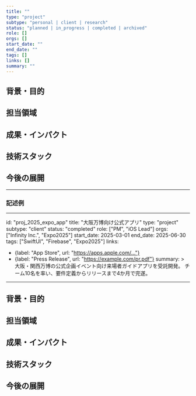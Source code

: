 ```yaml
---
title: ""
type: "project"
subtype: "personal | client | research"
status: "planned | in_progress | completed | archived"
role: []
orgs: []
start_date: ""
end_date: ""
tags: []
links: []
summary: ""
---
```


## 背景・目的

## 担当領域

## 成果・インパクト

## 技術スタック

## 今後の展開

---

### 記述例

---
id: "proj_2025_expo_app"
title: "大阪万博向け公式アプリ"
type: "project"
subtype: "client"
status: "completed"
role: ["PM", "iOS Lead"]
orgs: ["Infinity Inc.", "Expo2025"]
start_date: 2025-03-01
end_date: 2025-06-30
tags: ["SwiftUI", "Firebase", "Expo2025"]
links:
  - {label: "App Store", url: "https://apps.apple.com/..."}
  - {label: "Press Release", url: "https://example.com/pr.pdf"}
summary: >
  大阪・関西万博の公式企画イベント向け来場者ガイドアプリを受託開発。
  チーム10名を率い、要件定義からリリースまで4か月で完遂。
---

## 背景・目的

## 担当領域

## 成果・インパクト

## 技術スタック

## 今後の展開
